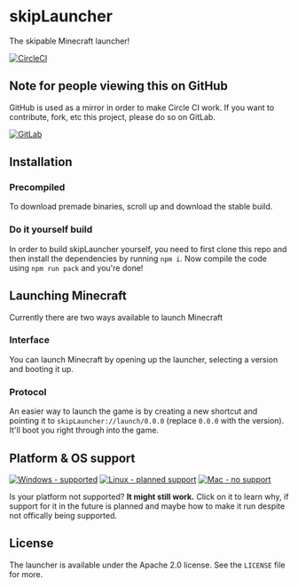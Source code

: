 # skipLauncher

The skipable Minecraft launcher!

[![CircleCI](https://img.shields.io/circleci/build/gh/JoLoZ/skipLauncher?logo=circleci&style=for-the-badge)](https://app.circleci.com/pipelines/github/JoLoZ)

## Note for people viewing this on GitHub

GitHub is used as a mirror in order to make Circle CI work. If you want to contribute, fork, etc this project, please do so on GitLab.

[![GitLab](https://img.shields.io/static/v1?label=View+on&message=GitLab&color=FCA121&logo=gitlab&style=for-the-badge)](https://gitlab.com/joloz/skip-launcher)





## Installation

### Precompiled

To download premade binaries, scroll up and download the stable build.

### Do it yourself build

In order to build skipLauncher yourself, you need to first clone this repo and then install the dependencies by running `npm i`. Now compile the code using `npm run pack` and you're done!

## Launching Minecraft

Currently there are two ways available to launch Minecraft

### Interface

You can launch Minecraft by opening up the launcher, selecting a version and booting it up.

### Protocol

An easier way to launch the game is by creating a new shortcut and pointing it to `skipLauncher://launch/0.0.0` (replace `0.0.0` with the version). It'll boot you right through into the game.

## Platform & OS support
[![Windows - supported](https://img.shields.io/static/v1?label=Windows&message=Supported&color=success&logo=windows&style=for-the-badge)](https://gitlab.com/joloz/skip-launcher/-/wikis/platform/Windows)
[![Linux - planned support](https://img.shields.io/static/v1?label=Linux&message=Soon&color=important&logo=linux&logoColor=white&style=for-the-badge)](https://gitlab.com/joloz/skip-launcher/-/wikis/platform/Linux)
[![Mac - no support](https://img.shields.io/static/v1?label=Mac&message=No+support&color=critical&logo=apple&style=for-the-badge)](https://gitlab.com/joloz/skip-launcher/-/wikis/platform/Mac)

Is your platform not supported? **It might still work.** Click on it to learn why, if support for it in the future is planned and maybe how to make it run despite not offically being supported.

## License

The launcher is available under the Apache 2.0 license. See the `LICENSE` file for more.
